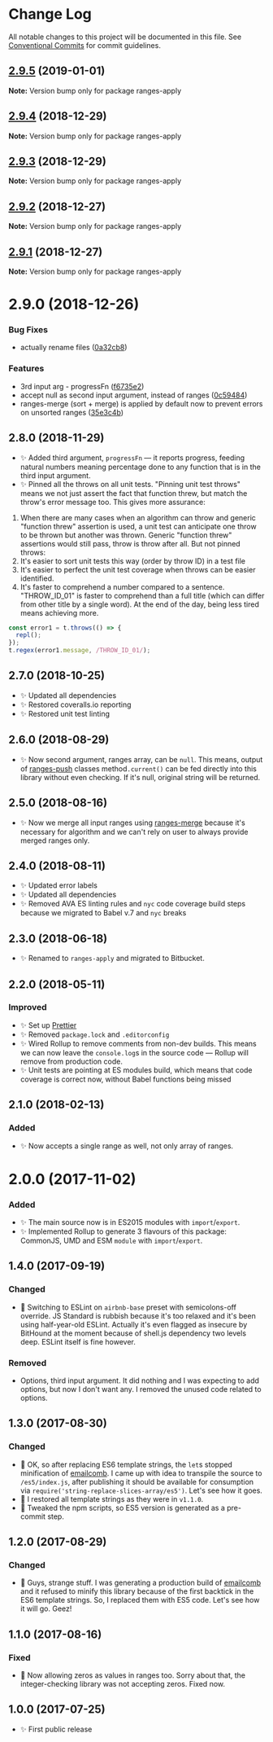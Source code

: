 # Change Log

All notable changes to this project will be documented in this file.
See [Conventional Commits](https://conventionalcommits.org) for commit guidelines.

## [2.9.5](https://bitbucket.org/codsen/codsen/src/master/packages/ranges-apply/compare/ranges-apply@2.9.4...ranges-apply@2.9.5) (2019-01-01)

**Note:** Version bump only for package ranges-apply





## [2.9.4](https://bitbucket.org/codsen/codsen/src/master/packages/ranges-apply/compare/ranges-apply@2.9.3...ranges-apply@2.9.4) (2018-12-29)

**Note:** Version bump only for package ranges-apply





## [2.9.3](https://bitbucket.org/codsen/codsen/src/master/packages/ranges-apply/compare/ranges-apply@2.9.2...ranges-apply@2.9.3) (2018-12-29)

**Note:** Version bump only for package ranges-apply





## [2.9.2](https://bitbucket.org/codsen/codsen/src/master/packages/ranges-apply/compare/ranges-apply@2.9.1...ranges-apply@2.9.2) (2018-12-27)

**Note:** Version bump only for package ranges-apply





## [2.9.1](https://bitbucket.org/codsen/codsen/src/master/packages/ranges-apply/compare/ranges-apply@2.9.0...ranges-apply@2.9.1) (2018-12-27)

**Note:** Version bump only for package ranges-apply





# 2.9.0 (2018-12-26)


### Bug Fixes

* actually rename files ([0a32cb8](https://bitbucket.org/codsen/codsen/src/master/packages/ranges-apply/commits/0a32cb8))


### Features

* 3rd input arg - progressFn ([f6735e2](https://bitbucket.org/codsen/codsen/src/master/packages/ranges-apply/commits/f6735e2))
* accept null as second input argument, instead of ranges ([0c59484](https://bitbucket.org/codsen/codsen/src/master/packages/ranges-apply/commits/0c59484))
* ranges-merge (sort + merge) is applied by default now to prevent errors on unsorted ranges ([35e3c4b](https://bitbucket.org/codsen/codsen/src/master/packages/ranges-apply/commits/35e3c4b))





## 2.8.0 (2018-11-29)

- ✨ Added third argument, `progressFn` — it reports progress, feeding natural numbers meaning percentage done to any function that is in the third input argument.
- ✨ Pinned all the throws on all unit tests. "Pinning unit test throws" means we not just assert the fact that function threw, but match the throw's error message too. This gives more assurance:

1) When there are many cases when an algorithm can throw and generic "function threw" assertion is used, a unit test can anticipate one throw to be thrown but another was thrown. Generic "function threw" assertions would still pass, throw is throw after all. But not pinned throws:
2) It's easier to sort unit tests this way (order by throw ID) in a test file
3) It's easier to perfect the unit test coverage when throws can be easier identified.
4) It's faster to comprehend a number compared to a sentence. "THROW_ID_01" is faster to comprehend than a full title (which can differ from other title by a single word). At the end of the day, being less tired means achieving more.

```js
const error1 = t.throws(() => {
  repl();
});
t.regex(error1.message, /THROW_ID_01/);
```

## 2.7.0 (2018-10-25)

- ✨ Updated all dependencies
- ✨ Restored coveralls.io reporting
- ✨ Restored unit test linting

## 2.6.0 (2018-08-29)

- ✨ Now second argument, ranges array, can be `null`. This means, output of [ranges-push](https://www.npmjs.com/package/ranges-push) classes method`.current()` can be fed directly into this library without even checking. If it's null, original string will be returned.

## 2.5.0 (2018-08-16)

- ✨ Now we merge all input ranges using [ranges-merge](https://www.npmjs.com/package/ranges-merge) because it's necessary for algorithm and we can't rely on user to always provide merged ranges only.

## 2.4.0 (2018-08-11)

- ✨ Updated error labels
- ✨ Updated all dependencies
- ✨ Removed AVA ES linting rules and `nyc` code coverage build steps because we migrated to Babel v.7 and `nyc` breaks

## 2.3.0 (2018-06-18)

- ✨ Renamed to `ranges-apply` and migrated to Bitbucket.

## 2.2.0 (2018-05-11)

### Improved

- ✨ Set up [Prettier](https://prettier.io)
- ✨ Removed `package.lock` and `.editorconfig`
- ✨ Wired Rollup to remove comments from non-dev builds. This means we can now leave the `console.log`s in the source code — Rollup will remove from production code.
- ✨ Unit tests are pointing at ES modules build, which means that code coverage is correct now, without Babel functions being missed

## 2.1.0 (2018-02-13)

### Added

- ✨ Now accepts a single range as well, not only array of ranges.

# 2.0.0 (2017-11-02)

### Added

- ✨ The main source now is in ES2015 modules with `import`/`export`.
- ✨ Implemented Rollup to generate 3 flavours of this package: CommonJS, UMD and ESM `module` with `import`/`export`.

## 1.4.0 (2017-09-19)

### Changed

- 🔧 Switching to ESLint on `airbnb-base` preset with semicolons-off override. JS Standard is rubbish because it's too relaxed and it's been using half-year-old ESLint. Actually it's even flagged as insecure by BitHound at the moment because of shell.js dependency two levels deep. ESLint itself is fine however.

### Removed

- Options, third input argument. It did nothing and I was expecting to add options, but now I don't want any. I removed the unused code related to options.

## 1.3.0 (2017-08-30)

### Changed

- 🔧 OK, so after replacing ES6 template strings, the `let`s stopped minification of [emailcomb](https://emailcomb.com). I came up with idea to transpile the source to `/es5/index.js`, after publishing it should be available for consumption via `require('string-replace-slices-array/es5')`. Let's see how it goes.
- 🔧 I restored all template strings as they were in `v1.1.0`.
- 🔧 Tweaked the npm scripts, so ES5 version is generated as a pre-commit step.

## 1.2.0 (2017-08-29)

### Changed

- 🔧 Guys, strange stuff. I was generating a production build of [emailcomb](https://emailcomb.com) and it refused to minify this library because of the first backtick in the ES6 template strings. So, I replaced them with ES5 code. Let's see how it will go. Geez!

## 1.1.0 (2017-08-16)

### Fixed

- 🔧 Now allowing zeros as values in ranges too. Sorry about that, the integer-checking library was not accepting zeros. Fixed now.

## 1.0.0 (2017-07-25)

- ✨ First public release
